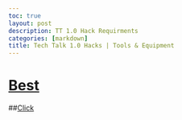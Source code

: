 ```yaml
---
toc: true
layout: post
description: TT 1.0 Hack Requirments
categories: [markdown]
title: Tech Talk 1.0 Hacks | Tools & Equipment
---
```


# [Best](https://www.youtube.com/watch?v=_qS9l7jh87Q)

##[Click](https://tinyurl.com/mt3wm47f)
